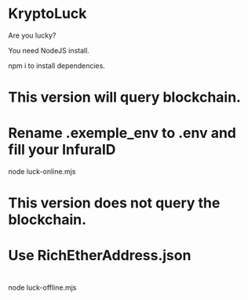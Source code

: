 # KryptoLuck
 Are you lucky?

 You need NodeJS install.

 npm i to install dependencies.

# This version will query blockchain. 
#
# Rename .exemple_env to .env and fill your InfuraID
 node luck-online.mjs  
 #

 #
 # This version does not query the blockchain.
 # Use RichEtherAddress.json
 #
 node luck-offline.mjs
